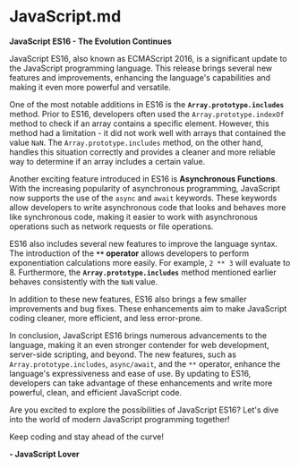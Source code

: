 # JavaScript.md

**JavaScript ES16 - The Evolution Continues**

JavaScript ES16, also known as ECMAScript 2016, is a significant update to the JavaScript programming language. This release brings several new features and improvements, enhancing the language's capabilities and making it even more powerful and versatile.

One of the most notable additions in ES16 is the **`Array.prototype.includes`** method. Prior to ES16, developers often used the `Array.prototype.indexOf` method to check if an array contains a specific element. However, this method had a limitation - it did not work well with arrays that contained the value `NaN`. The `Array.prototype.includes` method, on the other hand, handles this situation correctly and provides a cleaner and more reliable way to determine if an array includes a certain value.

Another exciting feature introduced in ES16 is **Asynchronous Functions**. With the increasing popularity of asynchronous programming, JavaScript now supports the use of the `async` and `await` keywords. These keywords allow developers to write asynchronous code that looks and behaves more like synchronous code, making it easier to work with asynchronous operations such as network requests or file operations.

ES16 also includes several new features to improve the language syntax. The introduction of the **`**` operator** allows developers to perform exponentiation calculations more easily. For example, `2 ** 3` will evaluate to 8. Furthermore, the **`Array.prototype.includes`** method mentioned earlier behaves consistently with the `NaN` value.
   

In addition to these new features, ES16 also brings a few smaller improvements and bug fixes. These enhancements aim to make JavaScript coding cleaner, more efficient, and less error-prone.

In conclusion, JavaScript ES16 brings numerous advancements to the language, making it an even stronger contender for web development, server-side scripting, and beyond. The new features, such as `Array.prototype.includes`, `async/await`, and the `**` operator, enhance the language's expressiveness and ease of use. By updating to ES16, developers can take advantage of these enhancements and write more powerful, clean, and efficient JavaScript code.

Are you excited to explore the possibilities of JavaScript ES16? Let's dive into the world of modern JavaScript programming together!

Keep coding and stay ahead of the curve!

**- JavaScript Lover**